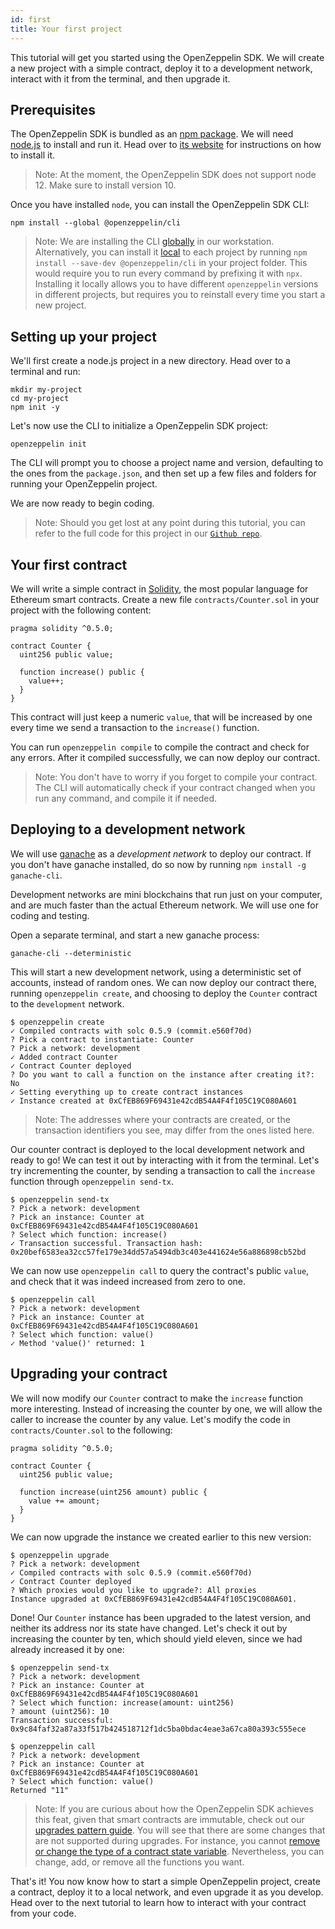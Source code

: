 ```yaml
---
id: first
title: Your first project
---
```


This tutorial will get you started using the OpenZeppelin SDK. We will create a new project with a simple contract, deploy it to a development network, interact with it from the terminal, and then upgrade it.

## Prerequisites

The OpenZeppelin SDK is bundled as an [npm package](https://npmjs.com/package/zos). We will need [node.js](https://nodejs.org/) to install and run it. Head over to [its website](https://nodejs.org/) for instructions on how to install it.

> Note: At the moment, the OpenZeppelin SDK does not support node 12. Make sure to install version 10.

Once you have installed `node`, you can install the OpenZeppelin SDK CLI:

```console
npm install --global @openzeppelin/cli
```

> Note: We are installing the CLI [globally](https://docs.npmjs.com/downloading-and-installing-packages-globally) in our workstation. Alternatively, you can install it [local](https://docs.npmjs.com/downloading-and-installing-packages-locally) to each project by running `npm install --save-dev @openzeppelin/cli` in your project folder. This would require you to run every command by prefixing it with `npx`. Installing it locally allows you to have different `openzeppelin` versions in different projects, but requires you to reinstall every time you start a new project.

## Setting up your project

We'll first create a node.js project in a new directory. Head over to a terminal and run:

```console
mkdir my-project
cd my-project
npm init -y
```

Let's now use the CLI to initialize a OpenZeppelin SDK project:

```console
openzeppelin init
```

The CLI will prompt you to choose a project name and version, defaulting to the ones from the `package.json`, and then set up a few files and folders for running your OpenZeppelin project.

We are now ready to begin coding.

> Note: Should you get lost at any point during this tutorial, you can refer to the full code for this project in our [`Github repo`](https://github.com/OpenZeppelin/openzeppelin-sdk/tree/v2.4.0/examples/first-project).

## Your first contract

We will write a simple contract in [Solidity](https://solidity.readthedocs.io/), the most popular language for Ethereum smart contracts. Create a new file `contracts/Counter.sol` in your project with the following content:

```solidity
pragma solidity ^0.5.0;

contract Counter {
  uint256 public value;
  
  function increase() public {
    value++;
  }
}
```

This contract will just keep a numeric `value`, that will be increased by one every time we send a transaction to the `increase()` function.

You can run `openzeppelin compile` to compile the contract and check for any errors. After it compiled successfully, we can now deploy our contract.

> Note: You don't have to worry if you forget to compile your contract. The CLI will automatically check if your contract changed when you run any command, and compile it if needed.

## Deploying to a development network

We will use [ganache](https://truffleframework.com/ganache) as a _development network_ to deploy our contract. If you don't have ganache installed, do so now by running `npm install -g ganache-cli`.

Development networks are mini blockchains that run just on your computer, and are much faster than the actual Ethereum network. We will use one for coding and testing.

Open a separate terminal, and start a new ganache process:

```console
ganache-cli --deterministic
```

This will start a new development network, using a deterministic set of accounts, instead of random ones. We can now deploy our contract there, running `openzeppelin create`, and choosing to deploy the `Counter` contract to the `development` network.

```console
$ openzeppelin create
✓ Compiled contracts with solc 0.5.9 (commit.e560f70d)
? Pick a contract to instantiate: Counter
? Pick a network: development
✓ Added contract Counter
✓ Contract Counter deployed
? Do you want to call a function on the instance after creating it?: No
✓ Setting everything up to create contract instances
✓ Instance created at 0xCfEB869F69431e42cdB54A4F4f105C19C080A601
```

> Note: The addresses where your contracts are created, or the transaction identifiers you see, may differ from the ones listed here.

Our counter contract is deployed to the local development network and ready to go! We can test it out by interacting with it from the terminal. Let's try incrementing the counter, by sending a transaction to call the `increase` function through `openzeppelin send-tx`.

```console
$ openzeppelin send-tx
? Pick a network: development
? Pick an instance: Counter at 0xCfEB869F69431e42cdB54A4F4f105C19C080A601
? Select which function: increase()
✓ Transaction successful. Transaction hash: 0x20bef6583ea32cc57fe179e34dd57a5494db3c403e441624e56a886898cb52bd
```

We can now use `openzeppelin call` to query the contract's public `value`, and check that it was indeed increased from zero to one.

```console
$ openzeppelin call
? Pick a network: development
? Pick an instance: Counter at 0xCfEB869F69431e42cdB54A4F4f105C19C080A601
? Select which function: value()
✓ Method 'value()' returned: 1
```

<!-- We could move the following to a separate tutorial -->
## Upgrading your contract

We will now modify our `Counter` contract to make the `increase` function more interesting. Instead of increasing the counter by one, we will allow the caller to increase the counter by any value. Let's modify the code in `contracts/Counter.sol` to the following:

```solidity
pragma solidity ^0.5.0;

contract Counter {
  uint256 public value;
  
  function increase(uint256 amount) public {
    value += amount;
  }
}
```

We can now upgrade the instance we created earlier to this new version:

```console
$ openzeppelin upgrade
? Pick a network: development
✓ Compiled contracts with solc 0.5.9 (commit.e560f70d)
✓ Contract Counter deployed
? Which proxies would you like to upgrade?: All proxies
Instance upgraded at 0xCfEB869F69431e42cdB54A4F4f105C19C080A601.
```

Done! Our `Counter` instance has been upgraded to the latest version, and neither its address nor its state have changed. Let's check it out by increasing the counter by ten, which should yield eleven, since we had already increased it by one:

```console
$ openzeppelin send-tx
? Pick a network: development
? Pick an instance: Counter at 0xCfEB869F69431e42cdB54A4F4f105C19C080A601
? Select which function: increase(amount: uint256)
? amount (uint256): 10
Transaction successful: 0x9c84faf32a87a33f517b424518712f1dc5ba0bdac4eae3a67ca80a393c555ece

$ openzeppelin call
? Pick a network: development
? Pick an instance: Counter at 0xCfEB869F69431e42cdB54A4F4f105C19C080A601
? Select which function: value()
Returned "11"
```

> Note: If you are curious about how the OpenZeppelin SDK achieves this feat, given that smart contracts are immutable, check out our [upgrades pattern guide](pattern). You will see that there are some changes that are not supported during upgrades. For instance, you cannot [remove or change the type of a contract state variable](https://docs.zeppelinos.org/docs/writing_contracts.html#modifying-your-contracts). Nevertheless, you can change, add, or remove all the functions you want.

That's it! You now know how to start a simple OpenZeppelin project, create a contract, deploy it to a local network, and even upgrade it as you develop. Head over to the next tutorial to learn how to interact with your contract from your code.
